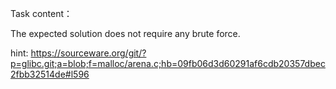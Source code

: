 Task content：

The expected solution does not require any brute force.

hint: https://sourceware.org/git/?p=glibc.git;a=blob;f=malloc/arena.c;hb=09fb06d3d60291af6cdb20357dbec2fbb32514de#l596
